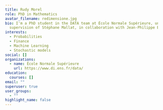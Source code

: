 ```yaml
---
title: Rudy Morel
role: PhD in Mathematics
avatar_filename: redimensione.jpg
bio: I'm a PhD student in the DATA team at École Normale Supérieure, under the
  supervision of Stéphane Mallat, in collaboration with Jean-Philippe Bouchaud.
interests:
  - Probabilities
  - Finance
  - Machine Learning
  - Stochastic models
social: []
organizations:
  - name: École Normale Supérieure
    url: https://www.di.ens.fr/data/
education:
  courses: []
email: ""
superuser: true
user_groups:
  - ""
highlight_name: false
---
```

